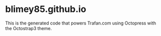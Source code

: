# blimey85.github.io
This is the generated code that powers Trafan.com using Octopress with the Octostrap3 theme.
